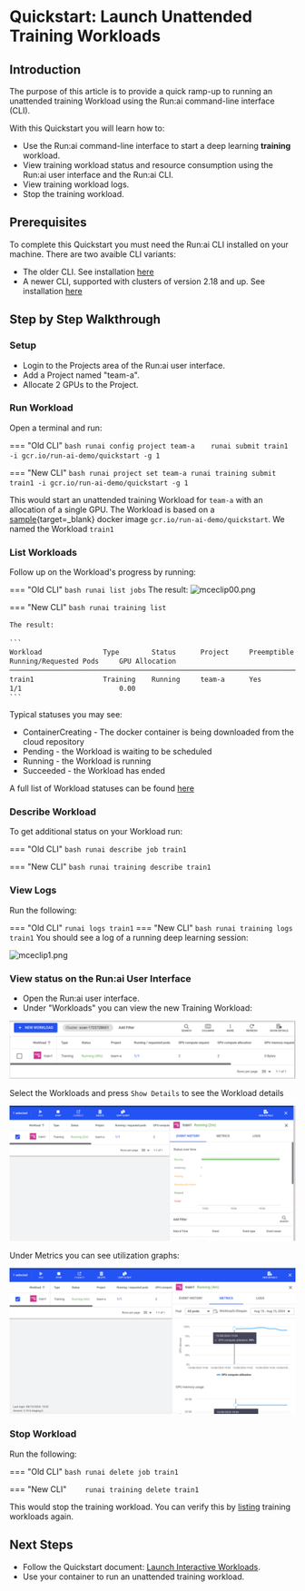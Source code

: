 # Quickstart: Launch Unattended Training Workloads

## Introduction

The purpose of this article is to provide a quick ramp-up to running an unattended training Workload using the Run:ai command-line interface (CLI).

With this Quickstart you will learn how to:

*   Use the Run:ai command-line interface to start a deep learning __training__ workload.
*   View training workload status and resource consumption using the Run:ai user interface and the Run:ai CLI.
*   View training workload logs.
*   Stop the training workload.

## Prerequisites 

To complete this Quickstart you must need the Run:ai CLI installed on your machine. There are two avaible CLI variants:

* The older CLI. See installation [here](../../admin/researcher-setup/cli-install.md)
* A newer CLI, supported with clusters of version 2.18 and up. See installation [here](../../admin/researcher-setup/new-cli-install.md)

## Step by Step Walkthrough

### Setup

*  Login to the Projects area of the Run:ai user interface.
*  Add a Project named "team-a".
*  Allocate 2 GPUs to the Project.

### Run Workload

Open a terminal and run:

=== "Old CLI"
    ``` bash
    runai config project team-a   
    runai submit train1 -i gcr.io/run-ai-demo/quickstart -g 1
    ```

=== "New CLI"
    ``` bash
    runai project set team-a
    runai training submit train1 -i gcr.io/run-ai-demo/quickstart -g 1
    ```

This would start an unattended training Workload for `team-a` with an allocation of a single GPU. The Workload is based on a [sample](https://github.com/run-ai/docs/tree/master/quickstart/main){target=_blank} docker image ``gcr.io/run-ai-demo/quickstart``. We named the Workload ``train1``

### List Workloads

Follow up on the Workload's progress by running:

=== "Old CLI"
    ``` bash
    runai list jobs
    ```
    The result:
    ![mceclip00.png](img/mceclip00.png)

=== "New CLI"
    ``` bash
    runai training list
    ```

    The result:

    ```
    Workload               Type        Status      Project     Preemptible      Running/Requested Pods     GPU Allocation
    ────────────────────────────────────────────────────────────────────────────────────────────────────────────────────────
    train1                 Training    Running     team-a      Yes              1/1                        0.00
    ```


Typical statuses you may see:

*   ContainerCreating - The docker container is being downloaded from the cloud repository
*   Pending - the Workload is waiting to be scheduled
*   Running - the Workload is running
*   Succeeded - the Workload has ended

A full list of Workload statuses can be found [here](../scheduling/job-statuses.md) 

### Describe Workload

To get additional status on your Workload run:

=== "Old CLI"
    ``` bash
    runai describe job train1
    ```

=== "New CLI"
    ``` bash
    runai training describe train1
    ```

### View Logs

Run the following:

=== "Old CLI"
    ```
    runai logs train1
    ```
=== "New CLI"
    ``` bash
    runai training logs train1
    ```
You should see a log of a running deep learning session:

![mceclip1.png](img/mceclip1.png)

### View status on the Run:ai User Interface

* Open the Run:ai user interface.
* Under "Workloads" you can view the new Training Workload:

![mceclip2.png](img/mceclip2.png)

Select the Workloads and press `Show Details` to see the Workload details

![mceclip4.png](img/mceclip4.png) 


Under Metrics you can see utilization graphs:

![mceclip5.png](img/mceclip5.png)

### Stop Workload

Run the following:

=== "Old CLI"
    ``` bash
    runai delete job train1
    ```

=== "New CLI"
    ```    
    runai training delete train1
    ```
  
This would stop the training workload. You can verify this by [listing](#list-workloads) training workloads again.

## Next Steps

*   Follow the Quickstart document: [Launch Interactive Workloads](walkthrough-build.md).
*   Use your container to run an unattended training workload.